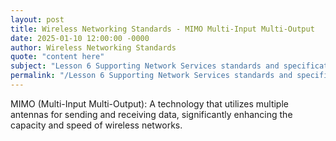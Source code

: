 ```yaml
---
layout: post
title: Wireless Networking Standards - MIMO Multi-Input Multi-Output
date: 2025-01-10 12:00:00 -0000
author: Wireless Networking Standards
quote: "content here"
subject: "Lesson 6 Supporting Network Services standards and specifications"
permalink: "/Lesson 6 Supporting Network Services standards and specifications/Wireless Networking Standards/Wireless Networking Standards - MIMO Multi-Input Multi-Output"
---
```


MIMO (Multi-Input Multi-Output): A technology that utilizes multiple antennas for sending and receiving data, significantly enhancing the capacity and speed of wireless networks.
